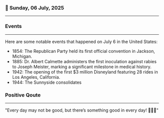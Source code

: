 ### 📅 Sunday, 06 July, 2025
------
### Events
------
Here are some notable events that happened on July 6 in the United States:

- 1854: The Republican Party held its first official convention in Jackson, Michigan.
- 1885: Dr. Albert Calmette administers the first inoculation against rabies to Joseph Meister, marking a significant milestone in medical history.
- 1942: The opening of the first $3 million Disneyland featuring 28 rides in Los Angeles, California.
- 1944: The Sunnyside consolidates
### Positive Qoute
------
"Every day may not be good, but there’s something good in every day! 🌈😊✨"
